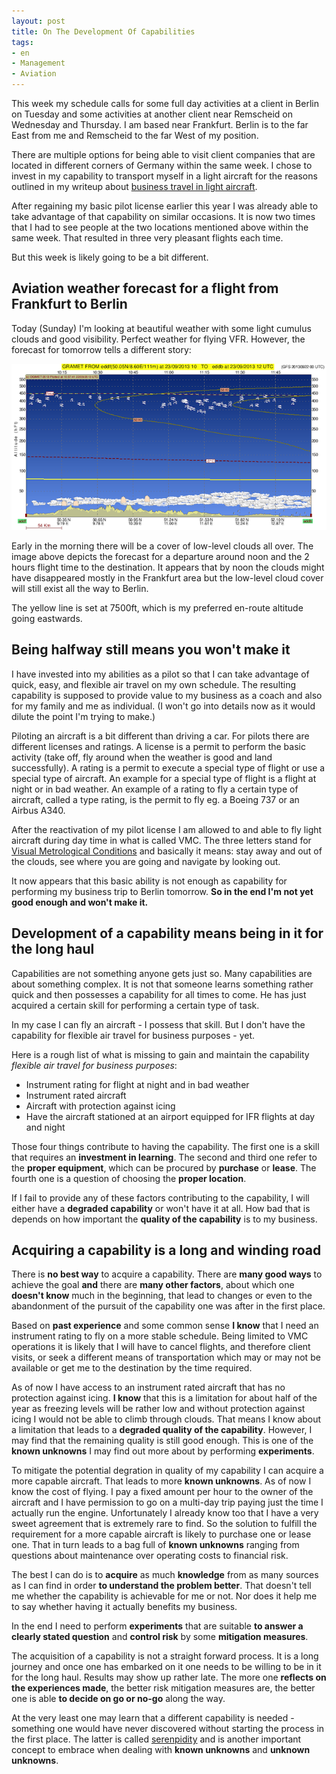 ```yaml
---
layout: post
title: On The Development Of Capabilities
tags:
- en
- Management
- Aviation
---
```

This week my schedule calls for some full day activities at a client in Berlin on Tuesday and some activities at another client near Remscheid on Wednesday and Thursday. I am based near Frankfurt. Berlin is to the far East from me and Remscheid to the far West of my position.

There are multiple options for being able to visit client companies that are located in different corners of Germany within the same week. I chose to invest in my capability to transport myself in a light aircraft for the reasons outlined in my writeup about [business travel in light aircraft](/airtravel).

After regaining my basic pilot license earlier this year I was already able to take advantage of that capability on similar occasions. It is now two times that I had to see people at the two locations mentioned above within the same week. That resulted in three very pleasant flights each time.

But this week is likely going to be a bit different.

## Aviation weather forecast for a flight from Frankfurt to Berlin
Today (Sunday) I'm looking at beautiful weather with some light cumulus clouds and good visibility. Perfect weather for flying VFR. However, the forecast for tomorrow tells a different story:

![Gramet EDDF-EDDB](/img/posts/gramet_20130922105740_2013092200_eddf_eddb_2013092310_2013092312.png)

Early in the morning there will be a cover of low-level clouds all over. The image above depicts the forecast for a departure around noon and the 2 hours flight time to the destination. It appears that by noon the clouds might have disappeared mostly in the Frankfurt area but the low-level cloud cover will still exist all the way to Berlin.

The yellow line is set at 7500ft, which is my preferred en-route altitude going eastwards.

## Being halfway still means you won't make it
I have invested into my abilities as a pilot so that I can take advantage of quick, easy, and flexible air travel on my own schedule. The resulting capability is supposed to provide value to my business as a coach and also for my family and me as individual. (I won't go into details now as it would dilute the point I'm trying to make.)

Piloting an aircraft is a bit different than driving a car. For pilots there are different licenses and ratings. A license is a permit to perform the basic activity (take off, fly around when the weather is good and land successfully). A rating is a permit to execute a special type of flight or use a special type of aircraft. An example for a special type of flight is a flight at night or in bad weather. An example of a rating to fly a certain type of aircraft, called a type rating, is the permit to fly eg. a Boeing 737 or an Airbus A340.

After the reactivation of my pilot license I am allowed to and able to fly light aircraft during day time in what is called VMC. The three letters stand for [Visual Metrological Conditions](http://en.wikipedia.org/wiki/Visual_meteorological_conditions) and basically it means: stay away and out of the clouds, see where you are going and navigate by looking out.

It now appears that this basic ability is not enough as capability for performing my business trip to Berlin tomorrow. __So in the end I'm not yet good enough and won't make it.__

## Development of a capability means being in it for the long haul
Capabilities are not something anyone gets just so. Many capabilities are about something complex. It is not that someone learns something rather quick and then possesses a capability for all times to come. He has just acquired a certain skill for performing a certain type of task.

In my case I can fly an aircraft - I possess that skill. But I don't have the capability for flexible air travel for business purposes - yet.

Here is a rough list of what is missing to gain and maintain the capability _flexible air travel for business purposes_:

* Instrument rating for flight at night and in bad weather
* Instrument rated aircraft
* Aircraft with protection against icing
* Have the aircraft stationed at an airport equipped for IFR flights at day and night

Those four things contribute to having the capability. The first one is a skill that requires an __investment in learning__. The second and third one refer to the __proper equipment__, which can be procured by __purchase__ or __lease__. The fourth one is a question of choosing the __proper location__.

If I fail to provide any of these factors contributing to the capability, I will either have a __degraded capability__ or won't have it at all. How bad that is depends on how important the __quality of the capability__ is to my business.

## Acquiring a capability is a long and winding road
There is __no best way__ to acquire a capability. There are __many good ways__ to achieve the goal __and__ there are __many other factors__, about which one __doesn't know__ much in the beginning, that lead to changes or even to the abandonment of the pursuit of the capability one was after in the first place.

Based on __past experience__ and some common sense __I know__ that I need an instrument rating to fly on a more stable schedule. Being limited to VMC operations it is likely that I will have to cancel flights, and therefore client visits, or seek a different means of transportation which may or may not be available or get me to the destination by the time required.

As of now I have access to an instrument rated aircraft that has no protection against icing. __I know__ that this is a limitation for about half of the year as freezing levels will be rather low and without protection against icing I would not be able to climb through clouds. That means I know about a limitation that leads to a __degraded quality of the capability__. However, I may find that the remaining quality is still good enough. This is one of the __known unknowns__ I may find out more about by performing __experiments__.

To mitigate the potential degration in quality of my capability I can acquire a more capable aircraft. That leads to more __known unknowns__. As of now I know the cost of flying. I pay a fixed amount per hour to the owner of the aircraft and I have permission to go on a multi-day trip paying just the time I actually run the engine. Unfortunately I already know too that I have a very sweet agreement that is extremely rare to find. So the solution to fulfill the requirement for a more capable aircraft is likely to purchase one or lease one. That in turn leads to a bag full of __known unknowns__ ranging from questions about maintenance over operating costs to financial risk.

The best I can do is to __acquire__ as much __knowledge__ from as many sources as I can find in order __to understand the problem better__. That doesn't tell me whether the capability is achievable for me or not. Nor does it help me to say whether having it actually benefits my business.

In the end I need to perform __experiments__ that are suitable __to answer a clearly stated question__ and __control risk__ by some __mitigation measures__.

The acquisition of a capability is not a straight forward process. It is a long journey and once one has embarked on it one needs to be willing to be in it for the long haul. Results may show up rather late. The more one __reflects on the experiences made__, the better risk mitigation measures are, the better one is able __to decide on go or no-go__ along the way. 

At the very least one may learn that a different capability is needed - something one would have never discovered without starting the process in the first place. The latter is called [serenpidity](http://en.wikipedia.org/wiki/Serendipity) and is another important concept to embrace when dealing with __known unknowns__ and __unknown unknowns__.
